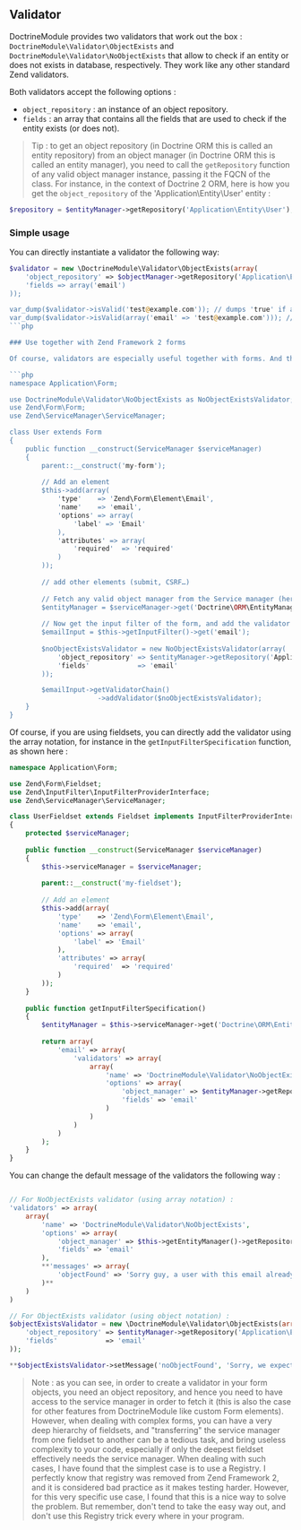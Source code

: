 ## Validator

DoctrineModule provides two validators that work out the box : `DoctrineModule\Validator\ObjectExists` and `DoctrineModule\Validator\NoObjectExists` that allow to check if an entity or does not exists in database, respectively. They work like any other standard Zend validators.

Both validators accept the following options :

* `object_repository` : an instance of an object repository.
* `fields` : an array that contains all the fields that are used to check if the entity exists (or does not).

> Tip : to get an object repository (in Doctrine ORM this is called an entity repository) from an object manager (in Doctrine ORM this is called an entity manager), you need to call the `getRepository` function of any valid object manager instance, passing it the FQCN of the class. For instance, in the context of Doctrine 2 ORM, here is how you get the `object_repository` of the 'Application\Entity\User' entity :

```php
$repository = $entityManager->getRepository('Application\Entity\User');
```

### Simple usage

You can directly instantiate a validator the following way:

```php
$validator = new \DoctrineModule\Validator\ObjectExists(array(
    'object_repository' => $objectManager->getRepository('Application\Entity\User'),
    'fields => array('email')
));

var_dump($validator->isValid('test@example.com')); // dumps 'true' if an entity matches
var_dump($validator->isValid(array('email' => 'test@example.com'))); // dumps 'true' if an entity matches
```php

### Use together with Zend Framework 2 forms

Of course, validators are especially useful together with forms. And this is deadly simple. Here is how you would add a `NoObjectExists` validator to a form element (for more details about Form, please refer to the official Zend Framework 2 documentation) :

```php
namespace Application\Form;

use DoctrineModule\Validator\NoObjectExists as NoObjectExistsValidator;
use Zend\Form\Form;
use Zend\ServiceManager\ServiceManager;

class User extends Form
{		
	public function __construct(ServiceManager $serviceManager)
	{			
		parent::__construct('my-form');
		
		// Add an element
		$this->add(array(
            'type'    => 'Zend\Form\Element\Email',
            'name'    => 'email',
            'options' => array(
                'label' => 'Email'
            ),
            'attributes' => array(
                'required'  => 'required'
            )
       	));
       	
       	// add other elements (submit, CSRF…)
       	
       	// Fetch any valid object manager from the Service manager (here, an entity manager)
       	$entityManager = $serviceManager->get('Doctrine\ORM\EntityManager');
       	
       	// Now get the input filter of the form, and add the validator to the email input
       	$emailInput = $this->getInputFilter()->get('email');
       	
       	$noObjectExistsValidator = new NoObjectExistsValidator(array(
            'object_repository' => $entityManager->getRepository('Application\Entity\User'),
            'fields'            => 'email'
       	));

       	$emailInput->getValidatorChain()
                      ->addValidator($noObjectExistsValidator);
	}
}
```

Of course, if you are using fieldsets, you can directly add the validator using the array notation, for instance in the `getInputFilterSpecification` function, as shown here :

```php
namespace Application\Form;

use Zend\Form\Fieldset;
use Zend\InputFilter\InputFilterProviderInterface;
use Zend\ServiceManager\ServiceManager;

class UserFieldset extends Fieldset implements InputFilterProviderInterface
{
	protected $serviceManager;
	
	public function __construct(ServiceManager $serviceManager)
	{
		$this->serviceManager = $serviceManager;
		
		parent::__construct('my-fieldset');
		
		// Add an element
		$this->add(array(
            'type'    => 'Zend\Form\Element\Email',
            'name'    => 'email',
            'options' => array(
                'label' => 'Email'
            ),
            'attributes' => array(
                'required'  => 'required'
            )
       	));
	}
	
	public function getInputFilterSpecification()
	{
		$entityManager = $this->serviceManager->get('Doctrine\ORM\EntityManager');
		
		return array(
			'email' => array(
				'validators' => array(
					array(
						'name' => 'DoctrineModule\Validator\NoObjectExists',
						'options' => array(
							'object_manager' => $entityManager->getRepository('Application\Entity\User'),
							'fields' => 'email'
						)
					)
				)
			)
		);
	}
}
```

You can change the default message of the validators the following way :

```php

// For NoObjectExists validator (using array notation) :
'validators' => array(
	array(
		'name' => 'DoctrineModule\Validator\NoObjectExists',
		'options' => array(
			'object_manager' => $this->getEntityManager()->getRepository('Application\Entity\User'),
			'fields' => 'email'
		),
		**'messages' => array(
			'objectFound' => 'Sorry guy, a user with this email already exists !'
		)**
	)
)

// For ObjectExists validator (using object notation) :
$objectExistsValidator = new \DoctrineModule\Validator\ObjectExists(array(
	'object_repository' => $entityManager->getRepository('Application\Entity\User'),
    'fields'            => 'email'
));

**$objectExistsValidator->setMessage('noObjectFound', 'Sorry, we expect that this email exists !');**
```

> Note : as you can see, in order to create a validator in your form objects, you need an object repository, and hence you need to have access to the service manager in order to fetch it (this is also the case for other features from DoctrineModule like custom Form elements). However, when dealing with complex forms, you can have a very deep hierarchy of fieldsets, and "transferring" the service manager from one fieldset to another can be a tedious task, and bring useless complexity to your code, especially if only the deepest fieldset effectively needs the service manager. When dealing with such cases, I have found that the simplest case is to use a Registry. I perfectly know that registry was removed from Zend Framework 2, and it is considered bad practice as it makes testing harder. However, for this very specific use case, I found that this is a nice way to solve the problem. But remember, don't tend to take the easy way out, and don't use this Registry trick every where in your program.